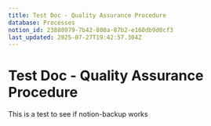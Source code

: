 ```yaml
---
title: Test Doc - Quality Assurance Procedure
database: Processes
notion_id: 23880979-7b42-800a-87b2-e160db9d0cf3
last_updated: 2025-07-27T19:42:57.304Z
---
```


# Test Doc - Quality Assurance Procedure


This is a test to see if notion-backup works

